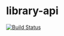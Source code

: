 # library-api

[![Build Status](https://travis-ci.com/rhuansouza/library-api.svg?branch=master)](https://travis-ci.com/rhuansouza/library-api)
